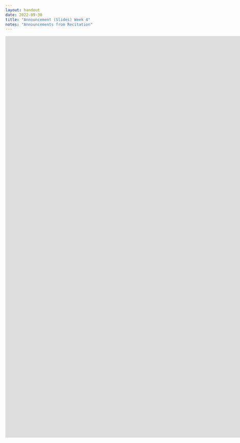 ```yaml
---
layout: handout
date: 2022-09-30
title: "Announcement (Slides) Week 4"
notes: "Announcements from Recitation"
---
```

<iframe src="https://docs.google.com/presentation/d/e/2PACX-1vRWqWhhshIcETYL0x_nF02ahlDbtzb7evbEwqkRv2Xqf4lkubgZ_6NOFhvBI6lyVsR8QhtcLhmTiRiD/embed?start=false&loop=false&delayms=60000" frameborder="0" width="1584" height="1253" allowfullscreen="true" mozallowfullscreen="true" webkitallowfullscreen="true"></iframe>